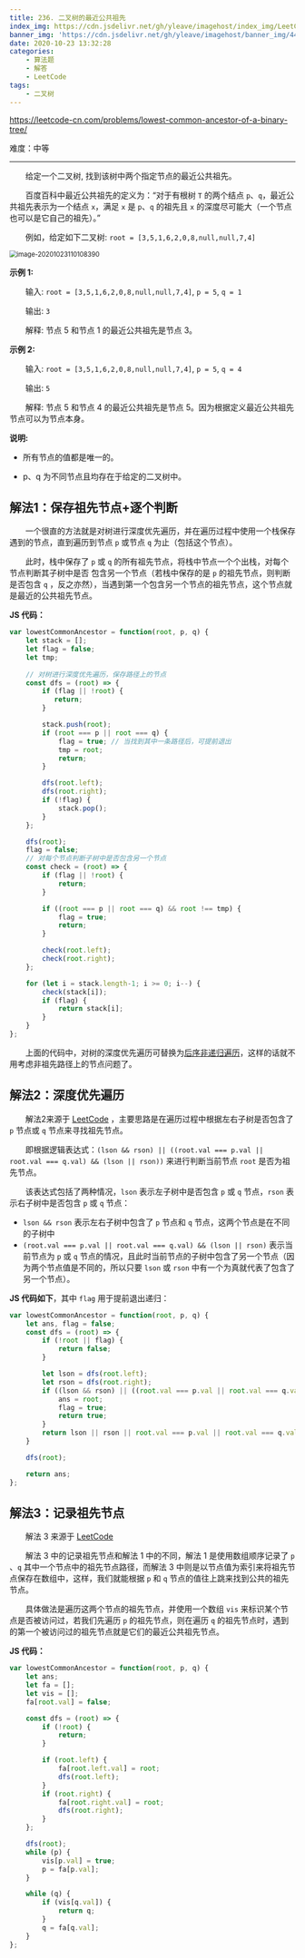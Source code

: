 ```yaml
---
title: 236. 二叉树的最近公共祖先
index_img: https://cdn.jsdelivr.net/gh/yleave/imagehost/index_img/LeetCode.jpg
banner_img: 'https://cdn.jsdelivr.net/gh/yleave/imagehost/banner_img/44.png'
date: 2020-10-23 13:32:28
categories:
    - 算法题
    - 解答
    - LeetCode
tags:
    - 二叉树
---
```



https://leetcode-cn.com/problems/lowest-common-ancestor-of-a-binary-tree/

难度：中等

---

&emsp;&emsp;给定一个二叉树, 找到该树中两个指定节点的最近公共祖先。

&emsp;&emsp;百度百科中最近公共祖先的定义为：“对于有根树 `T` 的两个结点 `p`、`q`，最近公共祖先表示为一个结点 `x`，满足 `x` 是 `p`、`q` 的祖先且 `x` 的深度尽可能大（一个节点也可以是它自己的祖先）。”

&emsp;&emsp;例如，给定如下二叉树:  `root = [3,5,1,6,2,0,8,null,null,7,4]`

<img src="https://cdn.jsdelivr.net/gh/yleave/imagehost/img/image-20201023110108390.png" alt="image-20201023110108390" style="zoom:80%;" />

**示例 1:**

&emsp;&emsp;输入: `root = [3,5,1,6,2,0,8,null,null,7,4]`, `p = 5`, `q = 1`

&emsp;&emsp;输出: `3`

&emsp;&emsp;解释: 节点 5 和节点 1 的最近公共祖先是节点 3。

**示例 2:**

&emsp;&emsp;输入: `root = [3,5,1,6,2,0,8,null,null,7,4]`, `p = 5`, `q = 4`

&emsp;&emsp;输出: `5`

&emsp;&emsp;解释: 节点 5 和节点 4 的最近公共祖先是节点 5。因为根据定义最近公共祖先节点可以为节点本身。

**说明:**

- 所有节点的值都是唯一的。

- p、q 为不同节点且均存在于给定的二叉树中。



## 解法1：保存祖先节点+逐个判断

&emsp;&emsp;一个很直的方法就是对树进行深度优先遍历，并在遍历过程中使用一个栈保存遇到的节点，直到遍历到节点 `p` 或节点 `q` 为止（包括这个节点）。

&emsp;&emsp;此时，栈中保存了 `p` 或 `q` 的所有祖先节点，将栈中节点一个个出栈，对每个节点判断其子树中是否 包含另一个节点（若栈中保存的是 `p` 的祖先节点，则判断是否包含 `q` ，反之亦然），当遇到第一个包含另一个节点的祖先节点，这个节点就是最近的公共祖先节点。

**JS 代码：**

```js
var lowestCommonAncestor = function(root, p, q) {
    let stack = [];
    let flag = false;
    let tmp;
	
    // 对树进行深度优先遍历，保存路径上的节点
    const dfs = (root) => {
        if (flag || !root) {
           return;
        }

        stack.push(root);
        if (root === p || root === q) {
            flag = true; // 当找到其中一条路径后，可提前退出
            tmp = root;
            return;
        }

        dfs(root.left);
        dfs(root.right);
        if (!flag) {
            stack.pop();
        }
    }; 

    dfs(root);
    flag = false;
    // 对每个节点判断子树中是否包含另一个节点
    const check = (root) => {
        if (flag || !root) {
            return;
        }

        if ((root === p || root === q) && root !== tmp) {
            flag = true;
            return;
        }

        check(root.left);
        check(root.right);
    };

    for (let i = stack.length-1; i >= 0; i--) {
        check(stack[i]);
        if (flag) {
            return stack[i];
        }
    }
};
```

&emsp;&emsp;上面的代码中，对树的深度优先遍历可替换为[后序非递归遍历](https://yleave.top/2020/09/30/%E7%AE%97%E6%B3%95%E9%A2%98/%E7%AE%97%E6%B3%95%E7%9F%A5%E8%AF%86/%E5%90%8E%E5%BA%8F%E9%9D%9E%E9%80%92%E5%BD%92%E9%81%8D%E5%8E%86/)，这样的话就不用考虑非祖先路径上的节点问题了。



## 解法2：深度优先遍历

&emsp;&emsp;解法2来源于 [LeetCode](https://leetcode-cn.com/problems/lowest-common-ancestor-of-a-binary-tree/solution/er-cha-shu-de-zui-jin-gong-gong-zu-xian-by-leetc-2/) ，主要思路是在遍历过程中根据左右子树是否包含了 `p` 节点或 `q` 节点来寻找祖先节点。

&emsp;&emsp;即根据逻辑表达式：`(lson && rson) || ((root.val === p.val || root.val === q.val) && (lson || rson))` 来进行判断当前节点 `root` 是否为祖先节点。

&emsp;&emsp;该表达式包括了两种情况，`lson` 表示左子树中是否包含 `p` 或 `q` 节点，`rson` 表示右子树中是否包含 `p` 或 `q` 节点：

- `lson && rson` 表示左右子树中包含了 `p` 节点和 `q` 节点，这两个节点是在不同的子树中
- `(root.val === p.val || root.val === q.val) && (lson || rson)` 表示当前节点为 `p` 或 `q` 节点的情况，且此时当前节点的子树中包含了另一个节点（因为两个节点值是不同的，所以只要 `lson` 或 `rson` 中有一个为真就代表了包含了另一个节点）。

**JS 代码如下**，其中 `flag` 用于提前退出递归：

```js
var lowestCommonAncestor = function(root, p, q) {
    let ans, flag = false;
    const dfs = (root) => {
        if (!root || flag) {
            return false;
        }

        let lson = dfs(root.left);
        let rson = dfs(root.right);
        if ((lson && rson) || ((root.val === p.val || root.val === q.val) && (lson || rson))) {
            ans = root;
            flag = true;
            return true;
        }
        return lson || rson || root.val === p.val || root.val === q.val;
    }

    dfs(root);

    return ans;
};
```



## 解法3：记录祖先节点

&emsp;&emsp;解法 3 来源于 [LeetCode](https://leetcode-cn.com/problems/lowest-common-ancestor-of-a-binary-tree/solution/er-cha-shu-de-zui-jin-gong-gong-zu-xian-by-leetc-2/)

&emsp;&emsp;解法 3 中的记录祖先节点和解法 1 中的不同，解法 1 是使用数组顺序记录了 `p` 、`q` 其中一个节点中的祖先节点路径，而解法 3 中则是以节点值为索引来将祖先节点保存在数组中，这样，我们就能根据 `p` 和 `q` 节点的值往上跳来找到公共的祖先节点。

&emsp;&emsp;具体做法是遍历这两个节点的祖先节点，并使用一个数组 `vis` 来标识某个节点是否被访问过，若我们先遍历 `p` 的祖先节点，则在遍历 `q` 的祖先节点时，遇到的第一个被访问过的祖先节点就是它们的最近公共祖先节点。

**JS 代码：**

```js
var lowestCommonAncestor = function(root, p, q) {
    let ans;
    let fa = [];
    let vis = [];
    fa[root.val] = false;

    const dfs = (root) => {
        if (!root) {
            return;
        }

        if (root.left) {
            fa[root.left.val] = root;
            dfs(root.left);
        }
        if (root.right) {
            fa[root.right.val] = root;
            dfs(root.right);
        }
    };

    dfs(root);
    while (p) {
        vis[p.val] = true;
        p = fa[p.val];
    }

    while (q) {
        if (vis[q.val]) {
            return q;
        }
        q = fa[q.val];
    }
};
```




